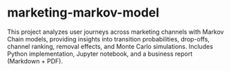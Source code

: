 # marketing-markov-model
This project analyzes user journeys across marketing channels with Markov Chain models, providing insights into transition probabilities, drop-offs, channel ranking, removal effects, and Monte Carlo simulations. Includes Python implementation, Jupyter notebook, and a business report (Markdown + PDF).

